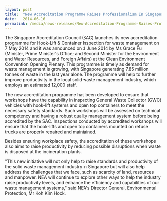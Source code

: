 ```yaml
---
layout: post
title:  "New Accreditation Programme Raises Professionalism In Singapore's Waste Management Industry"
date:   2014-06-16
permalink: /media/news-releases/New-Accreditation-Programme-Raises-Professionalism-In-Singapores-Waste-Management-Industry
---
```


The Singapore Accreditation Council (SAC) launches its new accreditation programme for Hook-Lift & Container Inspection for waste management on 7 May 2014 and it was announced on 3 June 2014 by Ms Grace Fu (Minister, Prime Minister's Office; and Second Minister for the Environment and Water Resources, and Foreign Affairs) at the Clean Environment Convention Opening Plenary. This programme is timely as demand for waste management is growing, with Singapore generating 7.85 million tonnes of waste in the last year alone. The programme will help to further improve productivity in the local solid waste management industry, which employs an estimated 12,000 staff.
 
The new accreditation programme has been developed to ensure that workshops have the capability in inspecting General Waste Collector (GWC) vehicles with hook-lift systems and open top containers to meet the necessary safety standards. Such workshops will be assessed on technical competency and having a robust quality management system before being accredited by the SAC. Inspections conducted by accredited workshops will ensure that the hook-lifts and open top containers mounted on refuse trucks are properly repaired and maintained.
 
Besides ensuring workplace safety, the accreditation of these workshops also aims to raise productivity by reducing possible disruptions when waste is disposed at the incineration plants.
 
"This new initiative will not only help to raise standards and productivity of the solid waste management industry in Singapore but will also help address the challenges that we face, such as scarcity of land, resources and manpower. NEA will continue to explore other ways to help the industry raise productivity levels, and enhance the efficiency and capabilities of our waste management systems," said NEA's Director General, Environmental Protection, Mr Koh Kim Hock. 
 
